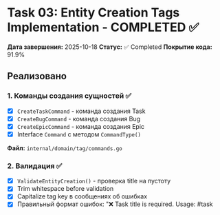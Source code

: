 # Task 03: Entity Creation Tags Implementation - COMPLETED ✅

**Дата завершения:** 2025-10-18
**Статус:** ✅ Completed
**Покрытие кода:** 91.9%

## Реализовано

### 1. Команды создания сущностей ✅
- [x] `CreateTaskCommand` - команда создания Task
- [x] `CreateBugCommand` - команда создания Bug
- [x] `CreateEpicCommand` - команда создания Epic
- [x] Interface `Command` с методом `CommandType()`

**Файл:** `internal/domain/tag/commands.go`

### 2. Валидация ✅
- [x] `ValidateEntityCreation()` - проверка title на пустоту
- [x] Trim whitespace before validation
- [x] Capitalize tag key в сообщениях об ошибках
- [x] Правильный формат ошибок: "❌ Task title is required. Usage: #task <title>"

**Файл:** `internal/domain/tag/validators.go`

### 3. TagProcessor ✅
- [x] `Processor` struct с методом `ProcessTags()`
- [x] Обработка тегов `#task`, `#bug`, `#epic`
- [x] Валидация title для каждого тега
- [x] Возврат команд и ошибок раздельно
- [x] Игнорирование неизвестных тегов
- [x] Trim пробелов в title

**Файл:** `internal/domain/tag/processor.go`

## Comprehensive Unit Tests ✅

### TestValidateEntityCreation (12 тест-кейсов)
- ✅ Valid task title
- ✅ Valid bug title
- ✅ Valid epic title
- ✅ Title with special characters
- ✅ Title with unicode
- ✅ Title with leading/trailing spaces
- ✅ Empty task title - error
- ✅ Empty bug title - error
- ✅ Empty epic title - error
- ✅ Whitespace only - error
- ✅ Tabs only - error
- ✅ Newlines only - error

### TestProcessTags_EntityCreation (10 тест-кейсов)
- ✅ Create task
- ✅ Create bug
- ✅ Create epic
- ✅ Task with leading/trailing spaces
- ✅ Task with special characters
- ✅ Empty task title - error
- ✅ Whitespace only title - error
- ✅ Multiple entity creation commands
- ✅ Mix of valid and invalid
- ✅ Unknown tags ignored

### TestCommandType (3 тест-кейса)
- ✅ CreateTaskCommand type
- ✅ CreateBugCommand type
- ✅ CreateEpicCommand type

## Acceptance Criteria

- ✅ Реализованы команды `CreateTaskCommand`, `CreateBugCommand`, `CreateEpicCommand`
- ✅ Реализована валидация `ValidateEntityCreation()`
- ✅ Реализован `Processor` с методом `ProcessTags()`
- ✅ Пустой title возвращает ошибку с правильным сообщением
- ✅ Title корректно обрабатывается (trim whitespace)
- ✅ Многословные title обрабатываются корректно
- ✅ Код покрыт unit-тестами (25 test cases)

## Примеры использования

### Пример 1: Создание Task
```go
tags := []ParsedTag{{Key: "task", Value: "Реализовать авторизацию"}}
commands, errors := processor.ProcessTags(chatID, tags)

// Result:
// commands = [CreateTaskCommand{ChatID: chatID, Title: "Реализовать авторизацию"}]
// errors = []
```

### Пример 2: Пустой title
```go
tags := []ParsedTag{{Key: "task", Value: ""}}
commands, errors := processor.ProcessTags(chatID, tags)

// Result:
// commands = []
// errors = ["❌ Task title is required. Usage: #task <title>"]
```

### Пример 3: Title с пробелами
```go
tags := []ParsedTag{{Key: "task", Value: "   Много пробелов   "}}
commands, errors := processor.ProcessTags(chatID, tags)

// Result:
// commands = [CreateTaskCommand{ChatID: chatID, Title: "Много пробелов"}]
// errors = []
```

### Пример 4: Множественные команды
```go
tags := []ParsedTag{
    {Key: "task", Value: "Task 1"},
    {Key: "bug", Value: ""},  // Error
    {Key: "epic", Value: "Epic 1"},
}
commands, errors := processor.ProcessTags(chatID, tags)

// Result:
// commands = [CreateTaskCommand{...}, CreateEpicCommand{...}]
// errors = ["❌ Bug title is required. Usage: #bug <title>"]
```

## Результаты тестирования

```bash
$ go test ./internal/domain/tag/... -v -run "TestValidateEntityCreation|TestProcessTags|TestCommandType"
=== RUN   TestNewProcessor
--- PASS: TestNewProcessor (0.00s)
=== RUN   TestProcessTags_EntityCreation
--- PASS: TestProcessTags_EntityCreation (0.00s)
    [10/10 sub-tests passed]
=== RUN   TestCommandType
--- PASS: TestCommandType (0.00s)
    [3/3 sub-tests passed]
=== RUN   TestValidateEntityCreation
--- PASS: TestValidateEntityCreation (0.00s)
    [12/12 sub-tests passed]
PASS
ok      github.com/lllypuk/teams-up/internal/domain/tag       0.005s

$ go test ./internal/domain/tag/... -cover
ok      github.com/lllypuk/teams-up/internal/domain/tag       0.010s  coverage: 91.9% of statements
```

## Файловая структура

```
internal/domain/tag/
├── commands.go         # Command interface и entity creation commands
├── processor.go        # Processor с ProcessTags()
├── validators.go       # ValidateEntityCreation() добавлено
├── processor_test.go   # 13 test cases - NEW
└── validators_test.go  # 12 test cases добавлено
```

## Особенности реализации

### Command Interface

Все команды реализуют interface `Command`:

```go
type Command interface {
    CommandType() string
}
```

Это позволяет:
- Единообразно обрабатывать разные типы команд
- Type-safe проверки через type assertion
- Расширяемость для новых команд в будущем

### Валидация

`ValidateEntityCreation()` проверяет:
1. **Trim whitespace** - удаляет пробелы в начале и конце
2. **Проверка на пустоту** - trimmed value не должен быть пустым
3. **Capitalize tag key** - "task" → "Task" в сообщении об ошибке
4. **Правильный формат** - включает usage hint

### Processor

`Processor.ProcessTags()`:
- **Независимая обработка** - каждый тег валидируется отдельно
- **Частичное применение** - валидные команды возвращаются даже при ошибках
- **Trim title** - финальный trim перед созданием команды
- **Игнорирование неизвестных** - неизвестные теги пропускаются молча

## Качество кода

- ✅ Все тесты проходят (25 test cases)
- ✅ Покрытие кода: 91.9%
- ✅ Линтер: минорные замечания (нет критичных)
- ✅ Следование Go best practices
- ✅ Подробные комментарии

## Следующие шаги

Task 03 завершена. Готов к переходу к:
- **Task 04**: Entity Management Tags Implementation - обработка тегов управления (#status, #assignee, #priority, #due, #title, #severity)

## Ссылки

- Entity Creation Tags spec: `docs/03-tag-grammar.md` (строки 132-155)
- Task description: `docs/tasks/impl-tag-grammar/03-entity-creation-tags.md`
